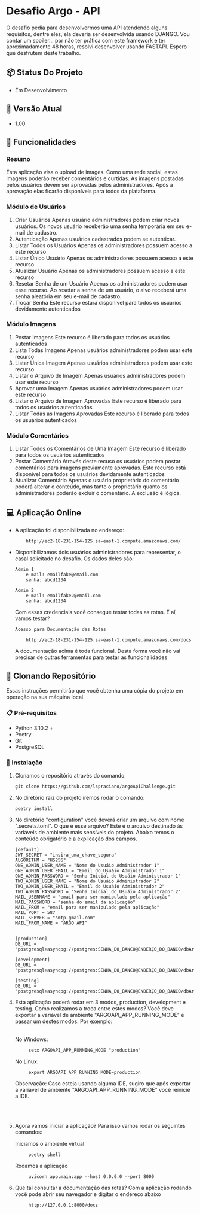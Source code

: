 # Desafio Argo - API

O desafio pedia para desenvolvermos uma API atendendo alguns requisitos,
dentre eles, ela deveria ser desenvolvida usando DJANGO. Vou contar um spoiler...
por não ter prática com este framework e ter aproximadamente 48 horas, resolvi
desenvolver usando FASTAPI. Espero que desfrutem deste trabalho.

## 📦 Status Do Projeto
- Em Desenvolvimento

## 📌 Versão Atual
- 1.00

## 🎨 Funcionalidades

### Resumo
Esta aplicação visa o upload de images. Como uma rede social, estas
imagens poderão receber comentários e curtidas. As imagens postadas
pelos usuários devem ser aprovadas pelos administradores. Após a 
aprovação elas ficarão disponíveis para todos da plataforma.

### Módulo de Usuários
1. Criar Usuários
    Apenas usuário administradores podem criar novos usuários.
    Os novos usuário receberão uma senha temporária em seu e-mail
    de cadastro.
2. Autenticação
    Apenas usuários cadastrados podem se autenticar.
3. Listar Todos os Usuários
    Apenas os administradores possuem acesso a este recurso
4. Listar Único Usuário
    Apenas os administradores possuem acesso a este recurso
5. Atualizar Usuário
    Apenas os administradores possuem acesso a este recurso
6. Resetar Senha de um Usuário
    Apenas os administradores podem usar esse recurso. Ao
    resetar a senha de um usuário, o alvo receberá uma senha
    aleatória em seu e-mail de cadastro.
7. Trocar Senha
    Este recurso estará disponível para todos os usuários
    devidamente autenticados

### Módulo Imagens
1. Postar Imagens
    Este recurso é liberado para todos os usuários autenticados
2. Lista Todas Imagens
    Apenas usuários administradores podem usar este recurso
3. Listar Única Imagem
    Apenas usuários administradores podem usar este recurso
4. Listar o Arquivo de Imagem
    Apenas usuários administradores podem usar este recurso
5. Aprovar uma Imagem
    Apenas usuários administradores podem usar este recurso
6. Listar o Arquivo de Imagem Aprovadas
    Este recurso é liberado para todos os usuários autenticados
7. Listar Todas as Imagens Aprovadas
    Este recurso é liberado para todos os usuários autenticados

### Módulo Comentários
1. Listar Todos os Comentários de Uma Imagem
    Este recurso é liberado para todos os usuários autenticados
2. Postar Comentário
    Através deste recuso os usuários podem postar comentários
    para imagens previamente aprovadas. Este recurso está
    disponível para todos os usuários devidamente autenticados
3. Atualizar Comentário
    Apenas o usuário proprietário do comentário poderá alterar o 
    conteúdo, mas tanto o proprietário quanto os administradores
    poderão excluir o comentário. A exclusão é lógica.

## 💻 Aplicação Online
- A aplicação foi disponibilizada no endereço:
    ```
        http://ec2-18-231-154-125.sa-east-1.compute.amazonaws.com/
    ``` 
- Disponibilizamos dois usuários administradores para representar,
o casal solicitado no desafio. Os dados deles são:

    ```
    Admin 1
        e-mail: emailfake@email.com
        senha: abcd1234
  
    Admin 2
        e-mail: emailfake2@email.com
        senha: abcd1234  
    ```
  Com essas credenciais você consegue testar todas as rotas.
  E aí, vamos testar?

    ```
    Acesso para Documentação das Rotas
  
        http://ec2-18-231-154-125.sa-east-1.compute.amazonaws.com/docs  
    ```
  A documentação acima é toda funcional. Desta forma você não
  vai precisar de outras ferramentas para testar as funcionalidades


## 🚀 Clonando Repositório

Essas instruções permitirão que você obtenha uma cópia do projeto em operação
na sua máquina local.

### 📋 Pré-requisitos

- Python 3.10.2 +
- Poetry
- Git
- PostgreSQL

### 🔧 Instalação

1. Clonamos o repositório através do comando:

    ```
    git clone https://github.com/lspraciano/argoApiChallenge.git
    ```

2. No diretório raiz do projeto iremos rodar o comando:

    ```
    poetry install
    ```

3. No diretório "configuration" você deverá criar um arquivo com nome ".secrets.toml".
    O que é esse arquivo? Este é o arquivo destinado às variáveis de ambiente mais
    sensíveis do projeto. Abaixo temos o conteúdo obrigatório e a explicação dos
    campos.

    ```
    [default]
    JWT_SECRET = "insira_uma_chave_segura"
    ALGORITHM = "HS256"
    ONE_ADMIN_USER_NAME = "Nome do Usuáio Administrador 1"
    ONE_ADMIN_USER_EMAIL = "Email do Usuáio Administrador 1"
    ONE_ADMIN_PASSWORD = "Senha Inicial do Usuáio Administrador 1"
    TWO_ADMIN_USER_NAME = "Nome do Usuáio Administrador 2"
    TWO_ADMIN_USER_EMAIL = "Email do Usuáio Administrador 2"
    TWO_ADMIN_PASSWORD = "Senha Inicial do Usuáio Administrador 2"
    MAIL_USERNAME = "email para ser manipulado pela aplicação"
    MAIL_PASSWORD = "senha do email da aplicação"
    MAIL_FROM = "email para ser manipulado pela aplicação"
    MAIL_PORT = 587
    MAIL_SERVER = "smtp.gmail.com"
    MAIL_FROM_NAME = "ARGO API"
    
    
    [production]
    DB_URL = "postgresql+asyncpg://postgres:SENHA_DO_BANCO@ENDERÇO_DO_BANCO/dbArgoApiProd"
    
    [development]
    DB_URL = "postgresql+asyncpg://postgres:SENHA_DO_BANCO@ENDERÇO_DO_BANCO/dbArgoApiDev"
    
    [testing]
    DB_URL = "postgresql+asyncpg://postgres:SENHA_DO_BANCO@ENDERÇO_DO_BANCO/dbArgoApiTest"
    ```
   
4. Esta aplicação poderá rodar em 3 modos, production, development e testing. Como
    realizamos a troca entre estes modos? Você deve exportar a variável de ambiente
    "ARGOAPI_APP_RUNNING_MODE" e passar um destes modos. Por exemplo:
    <br></br>

   No Windows: 
      ````
           setx ARGOAPI_APP_RUNNING_MODE "production"
      ````
   No Linux: 
      ````
           export ARGOAPI_APP_RUNNING_MODE=production
      ````   

    Observação: Caso esteja usando alguma IDE, sugiro que após exportar
    a variável de ambiente "ARGOAPI_APP_RUNNING_MODE" você reinicie a IDE.   

   <br></br>
    
5. Agora vamos iniciar a aplicação? Para isso vamos rodar os seguintes
   comandos:

    Iniciamos o ambiente virtual
      ````
           poetry shell
      ````    
    Rodamos a aplicação
      ````
           uvicorn app.main:app --host 0.0.0.0 --port 8000
      ````
   
6. Que tal consultar a documentação das rotas?
    Com a aplicação rodando você pode abrir seu navegador e digitar o 
    endereço abaixo
      ````
           http://127.0.0.1:8000/docs
      ````

